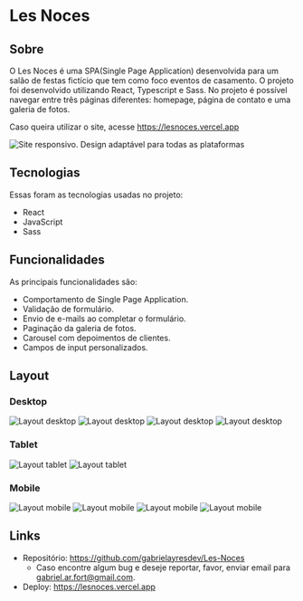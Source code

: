 # Les Noces

## Sobre

O Les Noces é uma SPA(Single Page Application) desenvolvida para um salão de festas fictício que tem como foco eventos de casamento. O projeto foi desenvolvido utilizando React, Typescript e Sass. No projeto é possível navegar entre três páginas diferentes: homepage, página de contato e uma galeria de fotos.

Caso queira utilizar o site, acesse https://lesnoces.vercel.app

![Site responsivo. Design adaptável para todas as plataformas](/src/assets/readme_images/template.png)

## Tecnologias

Essas foram as tecnologias usadas no projeto:

- React
- JavaScript
- Sass

## Funcionalidades

As principais funcionalidades são:

- Comportamento de Single Page Application.
- Validação de formulário.
- Envio de e-mails ao completar o formulário.
- Paginação da galeria de fotos.
- Carousel com depoimentos de clientes.
- Campos de input personalizados.

## Layout

### Desktop

![Layout desktop](/src/assets/readme_images/desktop1.png)
![Layout desktop](/src/assets/readme_images/desktop2.png)
![Layout desktop](/src/assets/readme_images/desktop3.png)
![Layout desktop](/src/assets/readme_images/desktop4.png)

### Tablet

![Layout tablet](/src/assets/readme_images/tablet1.png)
![Layout tablet](/src/assets/readme_images/tablet2.png)

### Mobile

![Layout mobile](/src/assets/readme_images/mobile1.png)
![Layout mobile](/src/assets/readme_images/mobile2.png)
![Layout mobile](/src/assets/readme_images/mobile3.png)
![Layout mobile](/src/assets/readme_images/mobile4.png)

## Links

- Repositório: https://github.com/gabrielayresdev/Les-Noces
  - Caso encontre algum bug e deseje reportar, favor, enviar email para gabriel.ar.fort@gmail.com.
- Deploy: https://lesnoces.vercel.app
